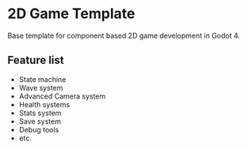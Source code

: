 # 2D Game Template

Base template for component based 2D game development in Godot 4.

## Feature list

* State machine
* Wave system
* Advanced Camera system
* Health systems
* Stats system
* Save system
* Debug tools
* etc.

